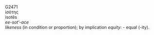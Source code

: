 <body>
  <p>G2471<br>  ἰσότης  <br> isotēs  <br><i>ee-sot‘-ace </i><br><i>likeness</i> (in condition or proportion); by implication <i>equity:</i> - equal (-ity).<br></p>
 </body>